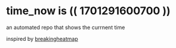 # time_now is (( 1701291600700 ))

an automated repo that shows the currnent time

inspired by [breakingheatmap](https://github.com/breakingheatmap/breakingheatmap)